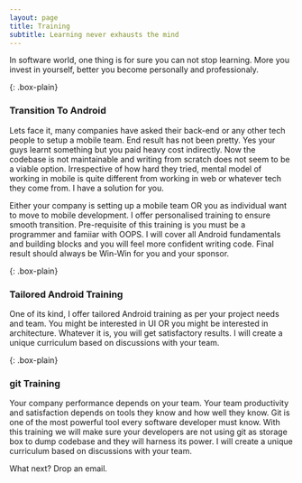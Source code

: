 ```yaml
---
layout: page
title: Training
subtitle: Learning never exhausts the mind
---
```


In software world, one thing is for sure you can not stop learning. More you invest in yourself, better you become personally and professionaly.

{: .box-plain}
### Transition To Android

Lets face it, many companies have asked their back-end or any other tech people to setup a mobile team. End result has not been pretty. Yes your guys learnt something but you paid heavy cost indirectly. Now the codebase is not maintainable and writing from scratch does not seem to be a viable option. Irrespective of how hard they tried, mental model of working in mobile is quite different from working in web or whatever tech they come from. I have a solution for you.

Either your company is setting up a mobile team OR you as individual want to move to mobile development. I offer personalised training to ensure smooth transition. Pre-requisite of this training is you must be a programmer and famiiar with OOPS. I will cover all Android fundamentals and building blocks and you will feel more confident writing code. Final result should always be Win-Win for you and your sponsor.

{: .box-plain}
### Tailored Android Training

One of its kind, I offer tailored Android training as per your project needs and team. You might be interested in UI OR you might be interested in architecture. Whatever it is, you will get satisfactory results. I will create a unique curriculum based on discussions with your team.

{: .box-plain}
### git Training

Your company performance depends on your team. Your team productivity and satisfaction depends on tools they know and how well they know. Git is one of the most powerful tool every software developer must know. With this training we will make sure your developers are not using git as storage box to dump codebase and they will harness its power. I will create a unique curriculum based on discussions with your team.

What next? Drop an email.
